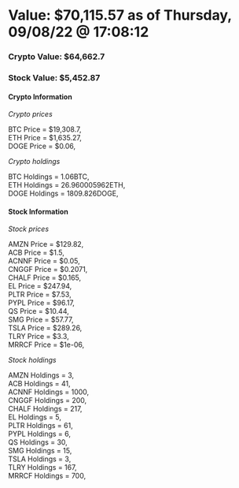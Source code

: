# Value: $70,115.57 as of Thursday, 09/08/22 @ 17:08:12 

### Crypto Value: $64,662.7

### Stock Value: $5,452.87

#### Crypto Information 
*Crypto prices* 

BTC Price = $19,308.7,  
ETH Price = $1,635.27,  
DOGE Price = $0.06,  


*Crypto holdings* 

BTC Holdings = 1.06BTC,  
ETH Holdings = 26.960005962ETH,  
DOGE Holdings = 1809.826DOGE,  


#### Stock Information 

*Stock prices* 

AMZN Price = $129.82,  
ACB Price = $1.5,  
ACNNF Price = $0.05,  
CNGGF Price = $0.2071,  
CHALF Price = $0.165,  
EL Price = $247.94,  
PLTR Price = $7.53,  
PYPL Price = $96.17,  
QS Price = $10.44,  
SMG Price = $57.77,  
TSLA Price = $289.26,  
TLRY Price = $3.3,  
MRRCF Price = $1e-06,  


*Stock holdings* 

AMZN Holdings = 3,  
ACB Holdings = 41,  
ACNNF Holdings = 1000,  
CNGGF Holdings = 200,  
CHALF Holdings = 217,  
EL Holdings = 5,  
PLTR Holdings = 61,  
PYPL Holdings = 6,  
QS Holdings = 30,  
SMG Holdings = 15,  
TSLA Holdings = 3,  
TLRY Holdings = 167,  
MRRCF Holdings = 700,  


